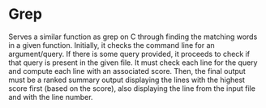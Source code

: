 # Grep
Serves a similar function as grep on C through finding the matching words in a given function.
Initially, it checks the command line for an argument/query. If there is some query provided, it proceeds to check if that query is present in the given file. It must check each line for the query and compute each line with an associated score. Then, the final output must be a ranked summary output displaying the lines with the highest score first (based on the score), also displaying the line from the input file and with the line number.


